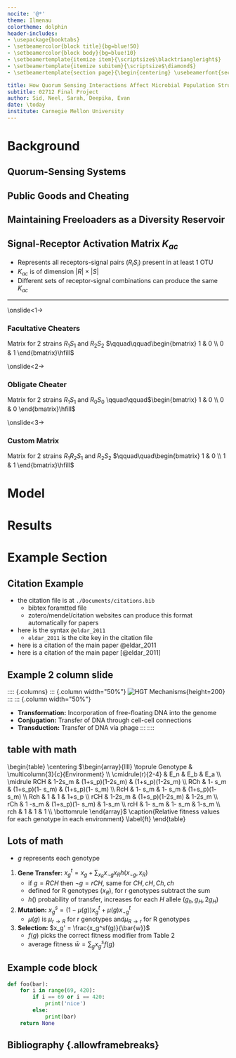 ```yaml
---
nocite: '@*'
theme: Ilmenau
colortheme: dolphin
header-includes:
- \usepackage{booktabs}
- \setbeamercolor{block title}{bg=blue!50}
- \setbeamercolor{block body}{bg=blue!10}
- \setbeamertemplate{itemize item}{\scriptsize$\blacktriangleright$}
- \setbeamertemplate{itemize subitem}{\scriptsize$\diamond$}
- \setbeamertemplate{section page}{\begin{centering} \usebeamerfont{section title}\insertsection\par\end{centering}}

title: How Quorum Sensing Interactions Affect Microbial Population Structure
subtitle: 02712 Final Project
author: Sid, Neel, Sarah, Deepika, Evan
date: \today
institute: Carnegie Mellon University
---
```


# Background

## Quorum-Sensing Systems

## Public Goods and Cheating

## Maintaining Freeloaders as a Diversity Reservoir

## Signal-Receptor Activation Matrix $K_{ac}$

- Represents all receptors-signal pairs ($R_iS_i$) present in at least 1 OTU
- $K_{ac}$ is of dimension $|R|\times|S|$
- Different sets of receptor-signal combinations can produce the same $K_{ac}$

---

\onslide<1->
### Facultative Cheaters 
Matrix for 2 strains $R_1S_1$ and $R_2S_2$ $\qquad\qquad\begin{bmatrix} 1 & 0 \\ 0 & 1 \end{bmatrix}\hfill$

\onslide<2->
### Obligate Cheater
Matrix for 2 strains $R_1S_1$ and $R_0S_0$ \qquad\qquad$\begin{bmatrix} 1 & 0 \\ 0 & 0 \end{bmatrix}\hfill$

\onslide<3->
### Custom Matrix
Matrix for 2 strains $R_1R_2S_1$ and $R_2S_2$ $\qquad\quad\begin{bmatrix} 1 & 0 \\ 1 & 1 \end{bmatrix}\hfill$

# Model

# Results

# Example Section 

## Citation Example
- the citation file is at `./Documents/citations.bib`
  - bibtex foramtted file
  - zotero/mendel/citation websites can produce this format automatically for papers
- here is the syntax `@eldar_2011`
  - `eldar_2011` is the cite key in the citation file
- here is a citation of the main paper @eldar_2011
- here is a citation of the main paper [@eldar_2011]

## Example 2 column slide
:::: {.columns}
::: {.column width="50%"}
![HGT Mechanisms](hgt_mechanisims_trendslgt.png){height=200}
:::
::: {.column width="50%"}
- **Transformation:** Incorporation of free-floating DNA into the genome
- **Conjugation:** Transfer of DNA through cell-cell connections
- **Transduction:** Transfer of DNA via phage
:::
::::

## table with math
\begin{table}
    \centering
    $\begin{array}{llll}
    \toprule
    Genotype & \multicolumn{3}{c}{Environment} \\
    \cmidrule(r){2-4}
        & E_n & E_b & E_a \\
    \midrule
    RCH & 1-2s_m & (1+s_p)(1-2s_m) & (1+s_p)(1-2s_m) \\
    RCh & 1- s_m & (1+s_p)(1- s_m) & (1+s_p)(1- s_m) \\
    RcH & 1- s_m & 1- s_m          & (1+s_p)(1- s_m) \\
    Rch & 1      & 1               & 1+s_p           \\
    rCH & 1-2s_m & (1+s_p)(1-2s_m) & 1-2s_m          \\
    rCh & 1 -s_m & (1+s_p)(1- s_m) & 1-s_m           \\
    rcH & 1- s_m & 1- s_m          & 1-s_m           \\
    rch & 1      & 1               & 1               \\
    \bottomrule
    \end{array}$
    \caption{Relative fitness values for each genotype in each environment}
    \label{ft}
\end{table}

## Lots of math
- $g$ represents each genotype
1. **Gene Transfer:** $x_g^t = x_g + \sum_{x_R} x_{\neg g}x_R h(x_{\neg g},x_R)$
   - if $g=RCH$ then $\neg g=rCH$, same for $CH,cH,Ch,ch$
   - defined for R genotypes ($x_R$), for r genotypes subtract the sum
   - $h()$ probability of transfer, increases for each $H$ allele ($g_h,g_H,2g_H$)
1. **Mutation:** $x_g^s = (1-\mu(g))x_g^t + \mu(g)x_{\neg g}^t$
   - $\mu(g)$ is $\mu_{r\to R}$ for r genotypes and$\mu_{R\to r}$ for R genotypes
1. **Selection:** $x_g' = \frac{x_g^sf(g)}{\bar{w}}$
   - $f(g)$ picks the correct fitness modifier from Table 2
   - average fitness $\bar{w} = \sum_g x_g^sf(g)$

## Example code block

```python
def foo(bar):
    for i in range(69, 420):
        if i == 69 or i == 420:
            print('nice')
        else:
            print(bar)
    return None
```

## Bibliography {.allowframebreaks}
